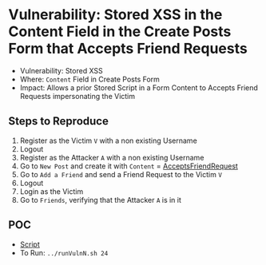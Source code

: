 # Vulnerability: Stored XSS in the Content Field in the Create Posts Form that Accepts Friend Requests

- Vulnerability: Stored XSS
- Where: `Content` Field in Create Posts Form
- Impact: Allows a prior Stored Script in a Form Content to Accepts Friend Requests impersonating the Victim

## Steps to Reproduce
1. Register as the Victim `V` with a non existing Username
2. Logout
3. Register as the Attacker `A` with a non existing Username
4. Go to `New Post` and create it with `Content` = [AcceptsFriendRequest](../Common/Scripts/XSS/AcceptsFriendRequest.html)
5. Go to `Add a Friend` and send a Friend Request to the Victim `V`
6. Logout
7. Login as the Victim
8. Go to `Friends`, verifying that the Attacker `A` is in it

## POC
- [Script](./Exploit.py)
- To Run: `../runVulnN.sh 24`
